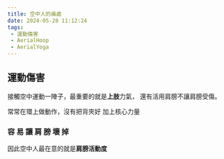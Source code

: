 ```yaml
---
title: 空中人的痛處
date: 2024-05-28 11:12:24
tags:
 - 運動傷害
 - AerialHoop
 - AerialYoga
---
```


## 運動傷害

接觸空中運動一陣子，最重要的就是**上肢**力氣，
還有活用肩膀不讓肩膀受傷。

常常在環上做動作，沒有把背夾好
加上核心力量

### 容 易 讓 肩 膀 壞 掉

因此空中人最在意的就是**肩膀活動度**




